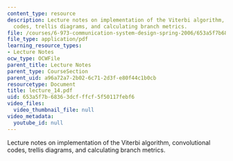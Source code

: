 ```yaml
---
content_type: resource
description: Lecture notes on implementation of the Viterbi algorithm, convolutional
  codes, trellis diagrams, and calculating branch metrics.
file: /courses/6-973-communication-system-design-spring-2006/653a5f7b68363dcfffcf5f50117febf6_lecture_14.pdf
file_type: application/pdf
learning_resource_types:
- Lecture Notes
ocw_type: OCWFile
parent_title: Lecture Notes
parent_type: CourseSection
parent_uid: a96a72a7-2b02-6c71-2d3f-e80f44c1b0cb
resourcetype: Document
title: lecture_14.pdf
uid: 653a5f7b-6836-3dcf-ffcf-5f50117febf6
video_files:
  video_thumbnail_file: null
video_metadata:
  youtube_id: null
---
```

Lecture notes on implementation of the Viterbi algorithm, convolutional codes, trellis diagrams, and calculating branch metrics.